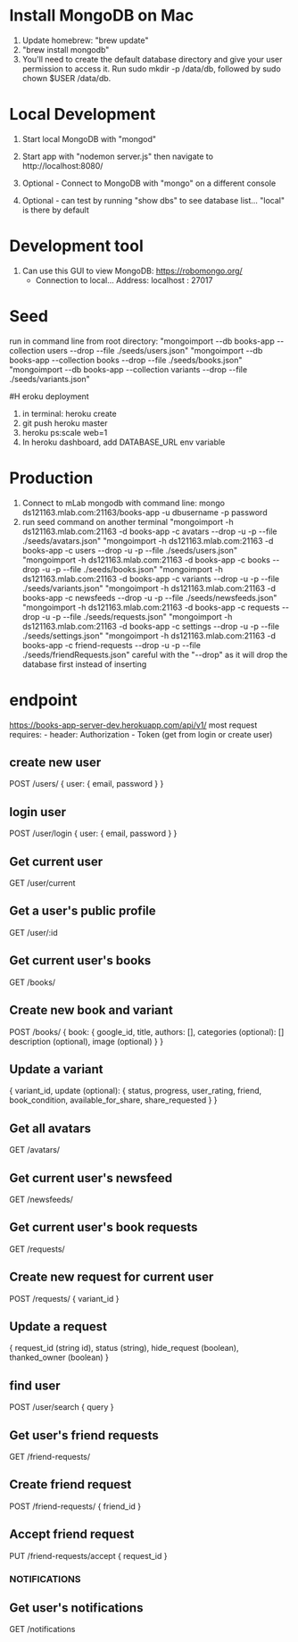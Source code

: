 # Install MongoDB on Mac
1) Update homebrew: "brew update"
2) "brew install mongodb"
3) You'll need to create the default database directory and give your user permission to access it. Run sudo mkdir -p /data/db, followed by sudo chown $USER /data/db.

# Local Development
1) Start local MongoDB with "mongod"
2) Start app with "nodemon server.js" then navigate to http://localhost:8080/

4) Optional - Connect to MongoDB with "mongo" on a different console
5) Optional - can test by running "show dbs" to see database list... "local" is there by default

# Development tool
1) Can use this GUI to view MongoDB: https://robomongo.org/
    - Connection to local... Address: localhost : 27017

# Seed
run in command line from root directory: 
    "mongoimport --db books-app --collection users --drop --file ./seeds/users.json"
    "mongoimport --db books-app --collection books --drop --file ./seeds/books.json"
    "mongoimport --db books-app --collection variants --drop --file ./seeds/variants.json"




#H eroku deployment
1) in terminal: heroku create
2) git push heroku master
3) heroku ps:scale web=1
4) In heroku dashboard, add DATABASE_URL env variable

# Production
1) Connect to mLab mongodb with command line: mongo ds121163.mlab.com:21163/books-app -u dbusername -p password
2) run seed command on another terminal
    "mongoimport -h ds121163.mlab.com:21163 -d books-app -c avatars --drop -u <user> -p <password> --file ./seeds/avatars.json"
    "mongoimport -h ds121163.mlab.com:21163 -d books-app -c users --drop -u <user> -p <password> --file ./seeds/users.json"
    "mongoimport -h ds121163.mlab.com:21163 -d books-app -c books --drop -u <user> -p <password> --file ./seeds/books.json"
    "mongoimport -h ds121163.mlab.com:21163 -d books-app -c variants --drop -u <user> -p <password> --file ./seeds/variants.json"
    "mongoimport -h ds121163.mlab.com:21163 -d books-app -c newsfeeds --drop -u <user> -p <password> --file ./seeds/newsfeeds.json"
    "mongoimport -h ds121163.mlab.com:21163 -d books-app -c requests --drop -u <user> -p <password> --file ./seeds/requests.json"
    "mongoimport -h ds121163.mlab.com:21163 -d books-app -c settings --drop -u <user> -p <password> --file ./seeds/settings.json"
    "mongoimport -h ds121163.mlab.com:21163 -d books-app -c friend-requests --drop -u <user> -p <password> --file ./seeds/friendRequests.json"
    careful with the "--drop" as it will drop the database first instead of inserting


# endpoint
https://books-app-server-dev.herokuapp.com/api/v1/
most request requires: - header: Authorization - Token (get from login or create user)

## create new user
POST /users/
{
    user: {
        email,
        password
    }
}

## login user
POST /user/login
{
    user: {
        email,
        password
    }
}

## Get current user
GET /user/current

## Get a user's public profile
GET /user/:id


## Get current user's books
GET /books/

## Create new book and variant
POST /books/
{
	book: {
		google_id,
		title,
		authors: [],
        categories (optional): []
        description (optional),
        image (optional)
	}
}

## Update a variant
{
	variant_id,
	update (optional): {
		status,
		progress,
        user_rating,
        friend,
        book_condition,
        available_for_share,
        share_requested
	}
}

## Get all avatars
GET /avatars/

## Get current user's newsfeed
GET /newsfeeds/

## Get current user's book requests
GET /requests/

## Create new request for current user
POST /requests/
{
    variant_id
}

## Update a request
{
	request_id (string id),
	status (string),
	hide_request (boolean),
	thanked_owner (boolean)
}

## find user
POST /user/search
{ query }

## Get user's friend requests
GET /friend-requests/

## Create friend request
POST /friend-requests/
{ friend_id }

## Accept friend request
PUT /friend-requests/accept
{ request_id }

### NOTIFICATIONS
## Get user's notifications
GET /notifications
